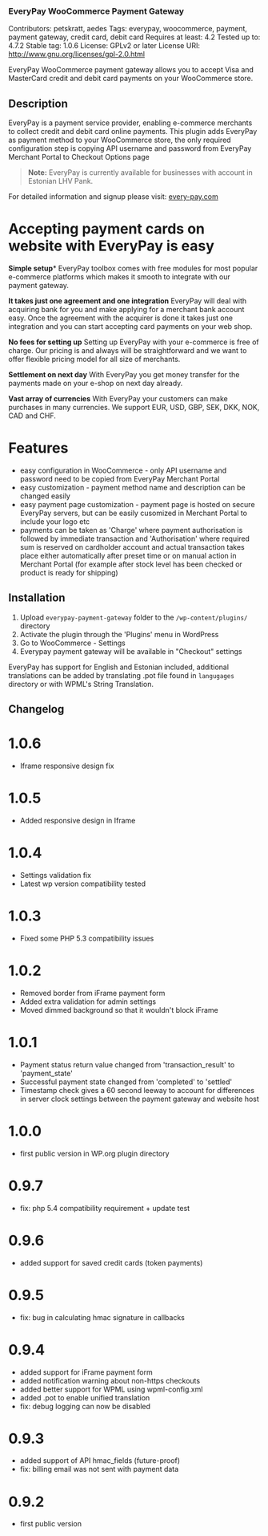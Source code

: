### EveryPay WooCommerce Payment Gateway ###
Contributors: petskratt, aedes
Tags: everypay, woocommerce, payment, payment gateway, credit card, debit card
Requires at least: 4.2
Tested up to: 4.7.2
Stable tag: 1.0.6
License: GPLv2 or later
License URI: http://www.gnu.org/licenses/gpl-2.0.html

EveryPay WooCommerce payment gateway allows you to accept Visa and MasterCard
credit and debit card payments on your WooCommerce store.

## Description ##

EveryPay is a payment service provider, enabling e-commerce merchants
to collect credit and debit card online payments. This plugin adds EveryPay as
payment method to your WooCommerce store, the only required configuration step
is copying API username and password from EveryPay Merchant Portal to Checkout Options
page

> **Note:** EveryPay is currently available for businesses with account in Estonian LHV Pank.

For detailed information and signup please visit: [every-pay.com](https://every-pay.com)

# Accepting payment cards on website with EveryPay is easy #

**Simple setup***
EveryPay toolbox comes with free modules for most popular e-commerce platforms which makes it smooth to integrate with our payment gateway.

**It takes just one agreement and one integration**
EveryPay will deal with acquiring bank for you and make applying for a merchant bank account easy. Once the agreement with the acquirer is done it takes just one integration and you can start accepting card payments on your web shop.

**No fees for setting up**
Setting up EveryPay with your e-commerce is free of charge. Our pricing is and always will be straightforward and we want to offer flexible pricing model for all size of merchants.

**Settlement on next day**
With EveryPay you get money transfer for the payments made on your e-shop on next day already.

**Vast array of currencies**
With EveryPay your customers can make purchases in many currencies. We support  EUR, USD, GBP, SEK, DKK, NOK, CAD  and CHF.

# Features #

* easy configuration in WooCommerce - only API username and password need to be copied from EveryPay Merchant Portal
* easy customization - payment method name and description can be changed easily
* easy payment page customization - payment page is hosted on secure EveryPay servers, but can be easily cusomized in Merchant Portal to include your logo etc
* payments can be taken as 'Charge' where payment authorisation is followed by immediate transaction and 'Authorisation' where required sum is reserved on cardholder account and actual transaction takes place either automatically after preset time or on manual action in Merchant Portal (for example after stock level has been checked or product is ready for shipping)

## Installation ##

1. Upload `everypay-payment-gateway` folder to the `/wp-content/plugins/` directory
2. Activate the plugin through the 'Plugins' menu in WordPress
3. Go to WooCommerce - Settings
4. Everypay payment gateway will be available in "Checkout" settings

EveryPay has support for English and Estonian included, additional translations can be added by translating .pot file found in `langugages` directory or with WPML's String Translation.

## Changelog ##

# 1.0.6 # 
* Iframe responsive design fix

# 1.0.5 # 
* Added responsive design in Iframe

# 1.0.4 # 
* Settings validation fix
* Latest wp version compatibility tested

# 1.0.3 #
* Fixed some PHP 5.3 compatibility issues

# 1.0.2 #
* Removed border from iFrame payment form
* Added extra validation for admin settings
* Moved dimmed background so that it wouldn't block iFrame

# 1.0.1 #
* Payment status return value changed from 'transaction_result' to 'payment_state'
* Successful payment state changed from 'completed' to 'settled'
* Timestamp check gives a 60 second leeway to account for differences in server clock settings between the payment gateway and website host

# 1.0.0 #
* first public version in WP.org plugin directory

# 0.9.7 #
* fix: php 5.4 compatibility requirement + update test

# 0.9.6 #
* added support for saved credit cards (token payments)

# 0.9.5 #
* fix: bug in calculating hmac signature in callbacks

# 0.9.4 #
* added support for iFrame payment form
* added notification warning about non-https checkouts
* added better support for WPML using wpml-config.xml
* added .pot to enable unified translation
* fix: debug logging can now be disabled

# 0.9.3 #
* added support of API hmac_fields (future-proof)
* fix: billing email was not sent with payment data

# 0.9.2 #
* first public version
